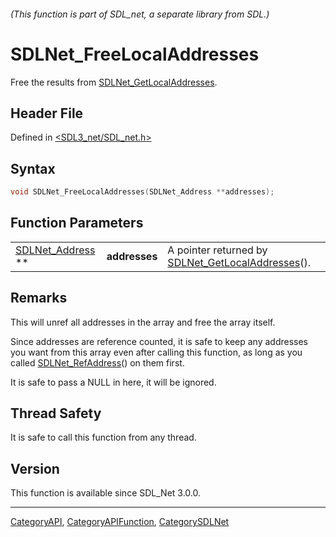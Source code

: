 ###### (This function is part of SDL_net, a separate library from SDL.)
# SDLNet_FreeLocalAddresses

Free the results from [SDLNet_GetLocalAddresses](SDLNet_GetLocalAddresses).

## Header File

Defined in [<SDL3_net/SDL_net.h>](https://github.com/libsdl-org/SDL_net/blob/main/include/SDL3_net/SDL_net.h)

## Syntax

```c
void SDLNet_FreeLocalAddresses(SDLNet_Address **addresses);
```

## Function Parameters

|                                     |               |                                                                               |
| ----------------------------------- | ------------- | ----------------------------------------------------------------------------- |
| [SDLNet_Address](SDLNet_Address) ** | **addresses** | A pointer returned by [SDLNet_GetLocalAddresses](SDLNet_GetLocalAddresses)(). |

## Remarks

This will unref all addresses in the array and free the array itself.

Since addresses are reference counted, it is safe to keep any addresses you
want from this array even after calling this function, as long as you
called [SDLNet_RefAddress](SDLNet_RefAddress)() on them first.

It is safe to pass a NULL in here, it will be ignored.

## Thread Safety

It is safe to call this function from any thread.

## Version

This function is available since SDL_Net 3.0.0.

----
[CategoryAPI](CategoryAPI), [CategoryAPIFunction](CategoryAPIFunction), [CategorySDLNet](CategorySDLNet)


